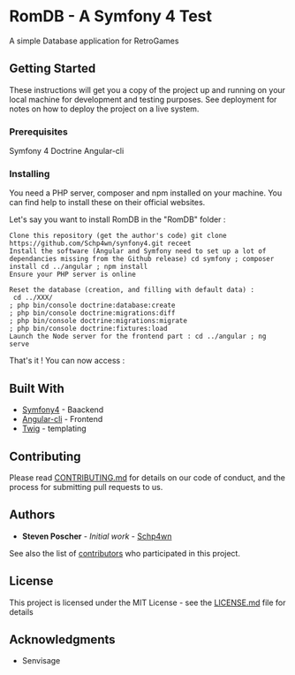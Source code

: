 # RomDB - A Symfony 4 Test

A simple Database application for RetroGames

## Getting Started

These instructions will get you a copy of the project up and running on your local machine for development and testing purposes. See deployment for notes on how to deploy the project on a live system.

### Prerequisites

Symfony 4
Doctrine
Angular-cli

### Installing

You need a PHP server, composer and npm installed on your machine. You can find help to install these on their official websites.

Let's say you want to install RomDB in the "RomDB" folder :

    Clone this repository (get the author's code) git clone https://github.com/Schp4wn/synfony4.git receet
    Install the software (Angular and Symfony need to set up a lot of dependancies missing from the Github release) cd symfony ; composer install cd ../angular ; npm install
    Ensure your PHP server is online

    Reset the database (creation, and filling with default data) :
     cd ../XXX/
    ; php bin/console doctrine:database:create 
    ; php bin/console doctrine:migrations:diff 
    ; php bin/console doctrine:migrations:migrate 
    ; php bin/console doctrine:fixtures:load
    Launch the Node server for the frontend part : cd ../angular ; ng serve

That's it ! You can now access :

## Built With

* [Symfony4](https://github.com/symfony/symfony) - Baackend
* [Angular-cli](https://github.com/angular/angular-cli) - Frontend
* [Twig](https://github.com/twigphp/Twig) - templating

## Contributing

Please read [CONTRIBUTING.md](https://gist.github.com/PurpleBooth/b24679402957c63ec426) for details on our code of conduct, and the process for submitting pull requests to us.

## Authors

* **Steven Poscher** - *Initial work* - [Schp4wn](https://github.com/Schp4wn)

See also the list of [contributors](https://github.com/your/project/contributors) who participated in this project.

## License

This project is licensed under the MIT License - see the [LICENSE.md](LICENSE.md) file for details

## Acknowledgments

* Senvisage
